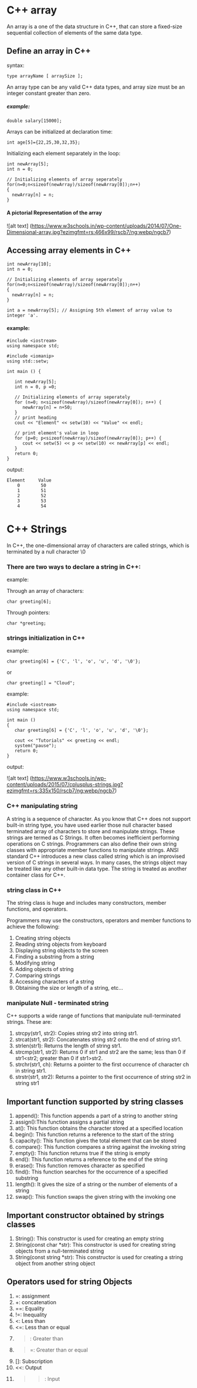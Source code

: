 # C++ array

An array is a one of the data structure in C++, that can store a fixed-size sequential collection of elements of the same data type.


## Define an array in C++

syntax:
```
type arrayName [ arraySize ];

```
An array type can be any valid C++ data types, and array size must be an integer constant greater than zero.

##### example:

```
double salary[15000];

```


Arrays can be initialized at declaration time:

```
int age[5]={22,25,30,32,35};

```

Initializing each element separately in the loop:

```
int newArray[5];
int n = 0;

// Initializing elements of array seperately
for(n=0;n<sizeof(newArray)/sizeof(newArray[0]);n++)
{
  newArray[n] = n;
}

```

#### A pictorial Representation of the array

![alt text] (https://www.w3schools.in/wp-content/uploads/2014/07/One-Dimensional-array.jpg?ezimgfmt=rs:466x99/rscb7/ng:webp/ngcb7)


## Accessing array elements in C++

```
int newArray[10];
int n = 0;

// Initializing elements of array seperately
for(n=0;n<sizeof(newArray)/sizeof(newArray[0]);n++)
{
  newArray[n] = n;
}

int a = newArray[5]; // Assigning 5th element of array value to integer 'a'.

```

#### example:

```
#include <iostream>
using namespace std;

#include <iomanip>
using std::setw;

int main () {

   int newArray[5];
   int n = 0, p =0;

   // Initializing elements of array seperately         
   for (n=0; n<sizeof(newArray)/sizeof(newArray[0]); n++) {
      newArray[n] = n+50;
   }
   // print heading
   cout << "Element" << setw(10) << "Value" << endl;

   // print element's value in loop                    
   for (p=0; p<sizeof(newArray)/sizeof(newArray[0]); p++) {
      cout << setw(5) << p << setw(10) << newArray[p] << endl;
   }
   return 0;
}

```

output:

```
Element     Value
    0        50
    1        51
    2        52
    3        53
    4        54

```




# C++ Strings

In C++, the one-dimensional array of characters are called strings, which is terminated by a null character \0



### There are two ways to declare a string in C++:

example:

Through an array of characters:
```
char greeting[6];

```
Through pointers:

```
char *greeting;

```


### strings initialization in C++

example:

```
char greeting[6] = {'C', 'l', 'o', 'u', 'd', '\0'};

```

or

```
char greeting[] = "Cloud";

```


example:

```
#include <iostream>
using namespace std;

int main ()
{
   char greeting[6] = {'C', 'l', 'o', 'u', 'd', '\0'};

   cout << "Tutorials" << greeting << endl;
   system("pause");
   return 0;
}

```



output:

![alt text] (https://www.w3schools.in/wp-content/uploads/2015/07/cplusplus-strings.jpg?ezimgfmt=rs:335x150/rscb7/ng:webp/ngcb7)




### C++ manipulating string

A string is a sequence of character. As you know that C++ does not support built-in string type, you have used earlier those null character based terminated array of characters to store and manipulate strings. These strings are termed as C Strings. It often becomes inefficient performing operations on C strings. Programmers can also define their own string classes with appropriate member functions to manipulate strings. ANSI standard C++ introduces a new class called string which is an improvised version of C strings in several ways. In many cases, the strings object may be treated like any other built-in data type. The string is treated as another container class for C++.


### string class in C++

The string class is huge and includes many constructors, member functions, and operators.

Programmers may use the constructors, operators and member functions to achieve the following:



1. Creating string objects
2. Reading string objects from keyboard
3. Displaying string objects to the screen
4. Finding a substring from a string
5. Modifying string
6. Adding objects of string
7. Comparing strings
8. Accessing characters of a string
9. Obtaining the size or length of a string, etc...




### manipulate Null - terminated string

C++ supports a wide range of functions that manipulate null-terminated strings. These are:

1. strcpy(str1, str2): Copies string str2 into string str1.
2. strcat(str1, str2): Concatenates string str2 onto the end of string str1.
3. strlen(str1): Returns the length of string str1.
4. strcmp(str1, str2): Returns 0 if str1 and str2 are the same; less than 0 if str1<str2; greater than 0 if str1>str2.
5. strchr(str1, ch): Returns a pointer to the first occurrence of character ch in string str1.
6. strstr(str1, str2): Returns a pointer to the first occurrence of string str2 in string str1




## Important function supported by string classes


1. append(): This function appends a part of a string to another string
2. assign():This function assigns a partial string
3. at(): This function obtains the character stored at a specified location
4. begin(): This function returns a reference to the start of the string
5. capacity(): This function gives the total element that can be stored
6. compare(): This function compares a string against the invoking string
7. empty(): This function returns true if the string is empty
8. end(): This function returns a reference to the end of the string
9. erase(): This function removes character as specified
10. find(): This function searches for the occurrence of a specified substring
11. length(): It gives the size of a string or the number of elements of a string
12. swap(): This function swaps the given string with the invoking one




## Important constructor obtained by strings classes

1. String(): This constructor is used for creating an empty string
2. String(const char *str): This constructor is used for creating string objects from a null-terminated string
3. String(const string *str): This constructor is used for creating a string object from another string object


## Operators used for string Objects

1. =: assignment
2. +: concatenation
3. ==: Equality
4. !=: Inequality
5. <: Less than
6. <=: Less than or equal
7. >: Greater than
8. >=: Greater than or equal
9. []: Subscription
10. <<: Output
11. >>: Input
